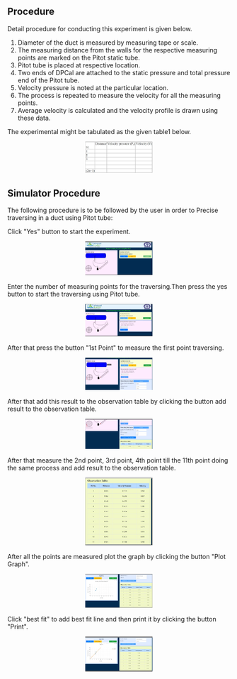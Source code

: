 ## Procedure

Detail procedure for conducting this experiment is given below.

1. Diameter of the duct is measured by measuring tape or scale.
2. The measuring distance from the walls for the respective measuring points are marked on the Pitot static tube.
3. Pitot tube is placed at respective location.
4. Two ends of DPCal are attached to the static pressure and total pressure end of the Pitot tube.
5. Velocity pressure is noted at the particular location.
6. The process is repeated to measure the velocity for all the measuring points.
7. Average velocity is calculated and the velocity profile is drawn using these data.

The experimental might be tabulated as the given table1 below.

<div align="center">
<img src="images/procedure1.jpg" width="30%">
</div>

## Simulator Procedure 

The following procedure is to be followed by the user in order to Precise traversing in a duct using Pitot tube:

Click "Yes" button to start the experiment.

<div align="center">
<img src="images/pro_sim_1.jpg" width="30%">
</div>

Enter the number of measuring points for the traversing.Then press the yes button to start the traversing using Pitot tube.

<div align="center">
<img src="images/pro_sim_2.jpg" width="30%">
</div>

After that press the button "1st Point" to measure the first point traversing.

<div align="center">
<img src="images/pro_sim_3.jpg" width="30%">
</div>

After that add this result to the observation table by clicking the button add result to the observation table.

<div align="center">
<img src="images/pro_sim_4.jpg" width="30%">
</div>


After that measure the 2nd point, 3rd point, 4th point till the 11th point doing the same process and add result to the observation table.

<div align="center">
<img src="images/pro_sim_5.jpg" width="30%">
</div>

After all the points are measured plot the graph by clicking the button "Plot Graph".

<div align="center">
<img src="images/pro_sim_6.jpg" width="30%">
</div>

Click "best fit" to add best fit line and then print it by clicking the button "Print".

<div align="center">
<img src="images/pro_sim_7.jpg" width="30%">
</div>